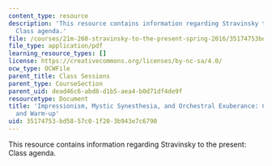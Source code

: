 ```yaml
---
content_type: resource
description: 'This resource contains information regarding Stravinsky to the present:
  Class agenda.'
file: /courses/21m-260-stravinsky-to-the-present-spring-2016/35174753bd5857c01f203b943e7c6790_MIT21M_260S16_class02.pdf
file_type: application/pdf
learning_resource_types: []
license: https://creativecommons.org/licenses/by-nc-sa/4.0/
ocw_type: OCWFile
parent_title: Class Sessions
parent_type: CourseSection
parent_uid: dead46c6-abd8-d1b5-aea4-b0d71df4de9f
resourcetype: Document
title: 'Impressionism, Mystic Synesthesia, and Orchestral Exuberance: Class 2 Agenda
  and Warm-up'
uid: 35174753-bd58-57c0-1f20-3b943e7c6790
---
```

This resource contains information regarding Stravinsky to the present: Class agenda.